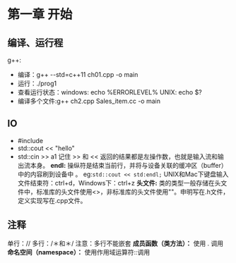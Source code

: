 # 第一章 开始
## 编译、运行程
g++:
- 编译：g++ --std=c++11 ch01.cpp -o main
- 运行：./prog1
- 查看运行状态：windows: echo %ERRORLEVEL%    UNIX: echo $?  
- 编译多个文件:g++ ch2.cpp Sales_item.cc -o main
## IO
- #include <iostream>
- std::cout << "hello"
- std::cin >> a1
记住 >> 和 << 返回的结果都是左操作数，也就是输入流和输出流本身。
**endl:** 操纵符是结束当前行，并将与设备关联的缓冲区（buffer）中的内容刷到设备中
。
eg:`std::cout << std:endl;`
UNIX和Mac下键盘输入文件结束符：ctrl+d，Windows下：ctrl+z
**头文件:** 类的类型一般存储在头文件中，标准库的头文件使用<>，非标准库的头文件使用""。申明写在.h文件，定义实现写在.cpp文件。
## 注释
单行：//
多行：/＊和＊/
注意：多行不能嵌套
**成员函数（类方法）：** 使用 . 调用
**命名空间（namespace）：** 使用作用域运算符::调用
